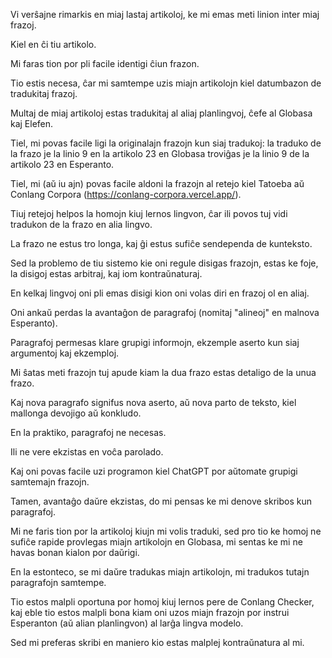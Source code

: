 Vi verŝajne rimarkis en miaj lastaj artikoloj, ke mi emas meti linion inter miaj frazoj.

Kiel en ĉi tiu artikolo.

Mi faras tion por pli facile identigi ĉiun frazon.

Tio estis necesa, ĉar mi samtempe uzis miajn artikolojn kiel datumbazon de tradukitaj frazoj.

Multaj de miaj artikoloj estas tradukitaj al aliaj planlingvoj, ĉefe al Globasa kaj Elefen.

Tiel, mi povas facile ligi la originalajn frazojn kun siaj tradukoj: la traduko de la frazo je la linio 9 en la artikolo 23 en Globasa troviĝas je la linio 9 de la artikolo 23 en Esperanto.

Tiel, mi (aŭ iu ajn) povas facile aldoni la frazojn al retejo kiel Tatoeba aŭ Conlang Corpora (https://conlang-corpora.vercel.app/).

Tiuj retejoj helpos la homojn kiuj lernos lingvon, ĉar ili povos tuj vidi tradukon de la frazo en alia lingvo.

La frazo ne estus tro longa, kaj ĝi estus sufiĉe sendependa de kunteksto.

Sed la problemo de tiu sistemo kie oni regule disigas frazojn, estas ke foje, la disigoj estas arbitraj, kaj iom kontraŭnaturaj.

En kelkaj lingvoj oni pli emas disigi kion oni volas diri en frazoj ol en aliaj.

Oni ankaŭ perdas la avantaĝon de paragrafoj (nomitaj "alineoj" en malnova Esperanto).

Paragrafoj permesas klare grupigi informojn, ekzemple aserto kun siaj argumentoj kaj ekzemploj.

Mi ŝatas meti frazojn tuj apude kiam la dua frazo estas detaligo de la unua frazo.

Kaj nova paragrafo signifus nova aserto, aŭ nova parto de teksto, kiel mallonga devojigo aŭ konkludo.

En la praktiko, paragrafoj ne necesas.

Ili ne vere ekzistas en voĉa parolado.

Kaj oni povas facile uzi programon kiel ChatGPT por aŭtomate grupigi samtemajn frazojn.

Tamen, avantaĝo daŭre ekzistas, do mi pensas ke mi denove skribos kun paragrafoj.

Mi ne faris tion por la artikoloj kiujn mi volis traduki, sed pro tio ke homoj ne sufiĉe rapide provlegas miajn artikolojn en Globasa, mi sentas ke mi ne havas bonan kialon por daŭrigi.

En la estonteco, se mi daŭre tradukas miajn artikolojn, mi tradukos tutajn paragrafojn samtempe.

Tio estos malpli oportuna por homoj kiuj lernos pere de Conlang Checker, kaj eble tio estos malpli bona kiam oni uzos miajn frazojn por instrui Esperanton (aŭ alian planlingvon) al larĝa lingva modelo.

Sed mi preferas skribi en maniero kio estas malplej kontraŭnatura al mi.

